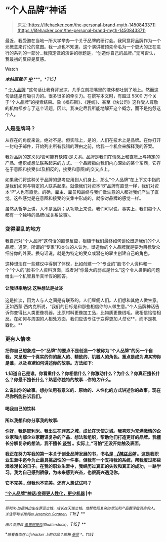 # “个人品牌”神话

> 原文:[https://lifehacker.com/the-personal-brand-myth-1450843371](https://lifehacker.com/the-personal-brand-myth-1450843371)

最近，我受邀在当地一所大学举办一个关于品牌的研讨会。我同意将品牌作为一个元概念来讨论的意图。我一点也不知道，这个演讲被预先命名为一个更大的正在进行的系列的一部分…我预定做的演讲的标题是，“创造你自己的品牌。”无可否认，我最初的反应是反感。

Watch

***本帖原载于*** [***中***](https://medium.com/better-humans/6d0174c3a4cf) ***。**T15】*

“ [个人品牌](https://lifehacker.com/how-to-promote-yourself-without-being-sleazy-5883298) ”这句话让我脊背发凉，几乎立刻把嘴里的液体都吐到了地上。然而这句话还是有吸引力的。很多很多的牵引力。在撰写本文时，有超过 5300 万个关于“个人品牌”的搜索结果。像《福布斯》、《连线》、甚至《快公司》这样受人尊敬的机构都参与了这个话题。因此，我决定尽我所能地解开这个概念，而不是抱怨这个人。

### 人是品牌吗？

从存在的角度来说，绝对不是。但实际上，是的，人们在技术上是品牌。在你打开一封电子邮件，开始列出所有我错的理由之前，给我一个机会来解释我的答案。

我对品牌的定义(尽管可能有缺陷)是*关系*。品牌是我们在情感上和直觉上与特定的产品、组织或想法联系起来的方式。一个品牌指向我们内心深处的某个东西，它存在于意图和接受(以及相反的，接受和意图)的交叉点上。

如果我们将这种关于品牌的思考应用到人们身上，那么“个人品牌”在上下文中指的是我们如何与特定的人联系起来。就像我们对资本“B”品牌有直觉一样，我们对资本“P”人也有直觉。的确，雇主、雇员和最终与我们做生意的人都对我们产生了直觉。这些感觉是在意图和接受的交集中形成的，就像对品牌的感觉一样。

虽然从哲学上讲，人不是品牌；从功能上来说，我们可以说，事实上，我们每个人都有一个独特的品牌(或关系故事)。

### 变得混乱的地方

我自己对“个人品牌”这句话的直觉反应，根植于我们最终如何谈论塑造我们的个人品牌。通常，所谓的“专家”和类似的人认为，塑造你的个人品牌就是要为目标受众细分你的外表。换句话说，就是为特定的受众或潜在的雇主创建自己的角色。

这种想法在一些建议中得到了体现，比如创建一个“专业的”脸书个人资料和一个“个人的”脸书个人资料页面，或者对“你最大的弱点是什么”这个令人畏惧的问题给出一个机智且半真半假的回答。

#### 让我坦率地说:这种想法是扯淡

这是扯淡，因为人与人之间是有联系的。人们雇佣人们。人们想和其他人做生意。正如西蒙·西内克所说，“我们的目标是和那些相信你的人做生意。”个人品牌神话告诉你变得比人类更像机器，比原材料更像加工品，比物质更像绒毛。我相信恰恰相反。在如何与周围的人相处方面，我们应该专注于变得更加*人性化***，而不是机器化。**

### **更有人情味**

**把你自己想象成一个“品牌”的要点不是创造一个被称为“个人品牌”的另一个自我，来呈现一个真实的你的超人的、精致的、机器人的角色。重点是成为*真实的*你是谁，以及*有意*如何讲述你的故事。方法如下:**

**1.**知道自己是谁**。你看重什么？你相信什么？你激动什么？为什么？你真正擅长什么？你最不擅长什么？熟悉你独特的故事…你的*为什么*。**

**2.**说出你的故事**。想办法用有意义的、原始的、人性化的方式讲述你的故事。现在尽你所能告诉我们。**

#### **喝我自己的饮料**

**所以我想和你分享我的故事:**

**你好，我是耶利米。我出生在罪恶之城，成长在天使之城。我喜欢为充满激情的企业家和内部企业家翻译复杂的产品、想法和组织，帮助他们打造更好的品牌。我擅长分解复杂的想法，我不擅长 [谈判](https://lifehacker.com/five-tips-to-negotiate-better-with-just-about-anyone-493106085) 。实际上,“可怕”还没开始触及表面。**

**我正在努力写我的第一本关于创业品牌发展的书，书名是 [*【精益品牌*](http://theleanbrand.me/) 。这是我职业生涯中迄今为止最具挑战性的一件事，但我有一个支持我的系统，帮我度过那些艰难漫长的日子。在我的职业生涯中，我经历过真正的失败和真正的成功，一路学习。我为自己感到骄傲，为未来感到兴奋，也很高兴遇见你。**

**它不完美…但我也不完美。还有人想试试吗？**

**[“个人品牌”神话:变得更人性化，更少机器](https://medium.com/better-humans/6d0174c3a4cf) |中**

* * *

***<small>耶利米·加德纳出生在罪恶之城，成长在天使之城。他帮助把复杂的想法和产品翻译给真实的人。关注耶利米推特</small>*[*<small>@ Jeremiah Gardner</small>*](https://twitter.com/jeremiahgardner)*<small>。</small>T15】***

***<small>图片混搭自</small>* [*<small>盖里阿提拉</small>*](http://www.shutterstock.com/pic-127242800/stock-vector-set-of-one-business-people-in-six-different-poses.html?src=MM8_Yv5YRpm7aaVw_VlPiw-1-19)*<small>(Shutterstock)。</small>T15】***

**<small>*想看看你在 Lifehacker 上的作品？邮箱*</small> [<small>*泰莎*</small>](https://mail.google.com/mail/?view=cm&fs=1&tf=1&to=tessa@lifehacker.com) <small>*。*T15】</small>**